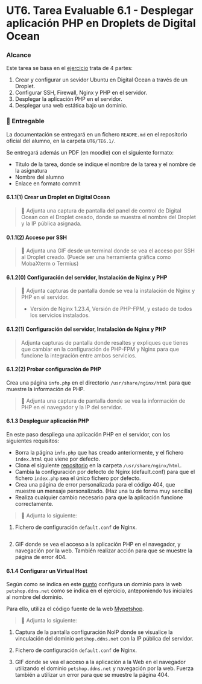 # UT6. Tarea Evaluable 6.1 - Desplegar aplicación PHP en Droplets de Digital Ocean

### Alcance

Este tarea se basa en el [ejercicio](../EC/6.1/readme.md) trata de 4 partes:

1. Crear y configurar un sevidor Ubuntu en Digital Ocean a través de un Droplet.
2. Configurar SSH, Firewall, Nginx y PHP en el servidor.
3. Desplegar la aplicación PHP en el servidor.
4. Desplegar una web estática bajo un dominio.


### 📝 Entregable

La documentación se entregará en un fichero `README.md` en el repositorio oficial del alumno, en la carpeta `UT6/TE6.1/`.<br>

Se entregará además un PDF (en moodle) con el siguiente formato:

- Titulo de la tarea, donde se indique el nombre de la tarea y el nombre de la asignatura
- Nombre del alumno
- Enlace en formato commit
  
  

#### 6.1.1(1) Crear un Droplet en Digital Ocean

> 🧲 Adjunta una captura de pantalla del panel de control de Digital Ocean con el Droplet creado, donde se muestra el nombre del Droplet y la IP pública asignada.


#### 0.1.1(2) Acceso por SSH

> 🧲 Adjunta una GIF desde un terminal donde se vea el acceso por SSH al Droplet creado. (Puede ser una herramienta gráfica como MobaXterm o Termius)



#### 6.1.2(0) Configuración del servidor, Instalación de Nginx y PHP

> 🧲 Adjunta capturas de pantalla donde se vea la instalación de Nginx y PHP en el servidor.
> - Versión de Nginx 1.23.4, Versión de PHP-FPM, y estado de todos los servicios instalados.



#### 6.1.2(1) Configuración del servidor, Instalación de Nginx y PHP


> Adjunta capturas de pantalla donde resaltes y expliques que tienes que cambiar en la configuración de PHP-FPM y Nginx para que funcione la integración entre ambos servicios.


#### 6.1.2(2) Probar configuración de PHP

Crea una página `info.php` en el directorio `/usr/share/nginx/html` para que muestre la información de PHP.

> 🧲 Adjunta una captura de pantalla donde se vea la información de PHP en el navegador y la IP del servidor.



#### 6.1.3 Despleguar aplicación PHP

En este paso despliega una aplicación PHP en el servidor, con los siguientes requisitos:

- Borra la página `info.php` que has creado anteriormente, y el fichero `index.html` que viene por defecto.
- Clona el siguiente [repositorio](https://github.com/ZeshanWD/php-site.git) en la carpeta `/usr/share/nginx/html`.
- Cambia la configuración por defecto de Nginx (default.conf) para que el fichero `index.php` sea el único fichero por defecto.
- Crea una página de error personalizada para el código 404, que muestre un mensaje personalizado. (Haz una tu de forma muy sencilla)
- Realiza cualquier cambio necesario para que la aplicación funcione correctamente.

> 🧲 Adjunta lo siguiente:


1. Fichero de configuración `default.conf` de Nginx.
   ```nginx
   ```	

2. GIF donde se vea el acceso a la aplicación PHP en el navegador, y navegación por la web. También realizar acción para que se muestre la página de error 404.



#### 6.1.4 Configurar un Virtual Host

Según como se indica en este [punto](../EC/6.1/readme.md#configurar-nginx-para-el-dominio) configura un dominio para la web `petshop.ddns.net` como se indica en el ejercicio, anteponiendo tus iniciales al nombre del dominio.

Para ello, utiliza el código fuente de la web [Mypetshop](../../../UT4/EC/res/mypetshop.website.zip).


> 🧲 Adjunta lo siguiente:

1. Captura de la pantalla configuración NoIP donde se visualice la vinculación del dominio `petshop.ddns.net` con la IP pública del servidor.

2. Fichero de configuración `default.conf` de Nginx.

3. GIF donde se vea el acceso a la aplicación a la Web en el navegador utilizando el dominio `petshop.ddns.net` y navegación por la web. Fuerza también a utilizar un error para que se muestre la página 404.